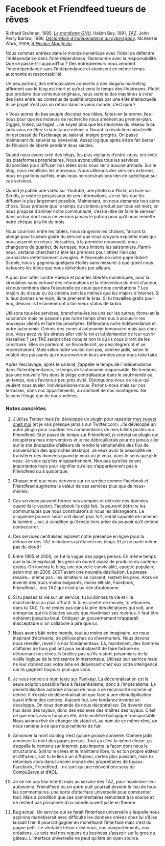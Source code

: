 # Facebook et Friendfeed tueurs de rêves

Richard Stallman, 1985, [*Le manifeste GNU*](http://www.gnu.org/gnu/manifesto.fr.html). Hakim Bey, 1991, [*TAZ*](http://www.lyber-eclat.net/lyber/taz.html). John Perry Barlow, 1996, [*Déclaration d’indépendance du cyberspace*](http://www.freescape.eu.org/eclat/1partie/Barlow/barlowtxt.html). McKenzie Wark, 2006, [*A Hacker Manifesto*](https://tcrouzet.com/2007/07/16/loin-d%E2%80%99etre-libre/).<span id="more-8016"></span>

Nous sommes entrées dans le monde numérique avec l’idéal de défendre l’indépendance dans l’interdépendance, l’autonomie avec la responsabilité. Que se passe-t-il aujourd’hui ? Des entrepreneurs nous vendent l’interdépendance sans l’indépendance et atomisent en même temps autonomie et responsabilité.

Un peu partout, des enthousiastes convertis à des slogans marketing affirment que le blog est mort et qu’est venu le temps des lifestreams. Plutôt que produire des contenus originaux, nous serions des machines à créer des liens entre les contenus de qualité proposés par une élite intellectuelle. Si ce projet n’est pas un retour dans le vieux monde, c’est quoi ?

« Vous autres du bas peuple discutez nos idées, faites-en la promo, liez-nous pour que les moteurs de recherche nous amènent au premier-plan. Diggez, linkez, partagez… ne soyez plus que les neurones du réseau là où jadis vous en étiez la substance même. » Durant la révolution industrielle, on est passé de l’esclavage au salariat, maigre progrès. On passe maintenant du salariat au bénévolat. Assez logique après s’être fait bercer de l’illusion de liberté pendant deux siècles.

Quand nous avons créé des blogs, les plus vigilants d’entre-nous, ont évité les plateformes propriétaires. Nous avons utilisé tous les services disponibles pour diffuser nos idées sans nous lier à aucune armada. Sur le blog, nous recollions les morceaux. Nous utilisions des services externes, nous en parlions parfois, mais nous ne construisions rien de spécifique sur ces services.

Quand je publie une vidéo sur Youtube, une photo sur Flickr, un livre sur Scridb, je reste le possesseur de ces informations. Je ne fais que les diffuser le plus largement possible. Maintenant, on nous demande tout autre chose. Sous prétexte que le temps du contenu produit par tous est mort, on nous propose d’animer notre communauté, c’est-à-dire de faire le serveur dans un bar dont nous ne verrons jamais le patron pour qu’il nous remette notre chèque à la fin du mois.

Nous courrons entre les tables, nous rangeons les chaises, faisons la plonge pour la seule gloire du service que nous croyons exploiter mais qui nous asservit en retour. Versatiles, à la première nouveauté, nous changeons de quartier, de terrasse, nous imitons les saisonniers. Parmi-nous, certains cherchent à être les premiers pour attirer l’œil des journalistes définitivement aveugles. À l’exemple de notre pape Robert Scoble, nous y gagnons quelques étoiles sans mesurer à quel point nous bafouons les idées que nous défendons par ailleurs.

À quoi bon lutter contre Hadopi et pour les libertés numériques, pour la circulation sans entrave des informations et la réinvention du droit d’auteur, si nous tombons dans l’escarcelle de ceux que nous combattons ? Les majors du disque ou du cinéma sont les mêmes que les majors d’internet. Si tu leur donnes une main, ils te prennent le bras. Si tu travailles gratis pour eux, demain ils te ramèneront à ton vieux status de larbin.

Utilisons tous les services, branchons-les les uns sur les autres, tirons-en la substance mais ne passons pas notre temps chez eux à accueillir les nouveaux clients et faire les prosélytes. Défendons notre indépendance et notre autonomie. Créons des zones d’autonomie temporaire mais pas chez eux. Vous avez vu les pirates aller voir le roi et lui demander de leur ouvrir Versailles ? Les TAZ seront chez nous et non là où ils nous diront de les construire. Elles se parleront, se féconderont, se désintègreront et se reconstruiront. Mais selon notre vouloir non pas, comme jadis, selon le vouloir des puissants qui nous enverront leurs armées pour nous faire taire.

Après l’esclavage, après le salariat, j’appelle le temps de l’indépendance dans l’interdépendance, le temps de l’autonomie responsable. Ne tombons pas une nouvelle fois dans le piège centralisateur dans le seul monde où, un temps, nous l’avions à peu près évité. Distinguons-nous de ceux qui veulent nous avaler. Individualisons-nous. Parlons-nous mais sur nos terrasses, dans nos appartements, au sommet de nos montagnes. Ne faisons l’éloge que de nous-mêmes.

### Notes concrètes

1. J’utilise Twitter mais j’ai développé un plugin pour rapatrier [mes tweets chez moi](https://tcrouzet.com/category/twitter/) (et je vais presque jamais sur Twitter.com). J’ai développé un autre plugin pour rapatrier les commentaires de mes billets postés sur Friendfeed. Si je passe du temps sur Friendfeed, je créerai un plugin qui récupèrera mes interventions et je me débrouillerais pour ne jamais aller sur le site (incapable d’ailleurs de rendre la simultanéité des flux de conversation des approches desktop). Je veux avoir la possibilité de transférer ces données quand je veux où je veux, dans le sens que je le veux. Je veux qu’elles m’appartiennent. Non pas qu’elles soient importantes mais pour signifier qu’elles n’appartiennent pas à Friendfeed ou à quiconque.

2. Chaque mot que nous écrivons sur un service comme Facebook et Friendfeed augmente la valeur de ces services plus que de nous-mêmes.

3. Ces services peuvent fermer nos comptes et détruire nos données quand ils le veulent. Facebook l’a déjà fait. Ils peuvent détruire les communautés que nous construisons si nous les dérangeons. Le cinquième pouvoir serait soit disant plus fort, serait capable de ramener la lumière… oui, à condition qu’il reste hors prise du pouvoir qu’il entend contrecarrer.

4. Ces services centralisés aspirent notre présence en ligne pour la détourner des TAZ miniatures qu’étaient nos blogs. Et je ne parle même pas du cloud !

5. Entre 1995 et 2000, ce fut la vague des pages persos. En même temps que la bulle explosait, les gens en eurent assez de produire du contenu gratos. On inventa le blog, une nouvelle convivialité, apogée populaire selon moi en 2006-2007 avant une nouvelle désillusion. La presse respire… même pas : les amateurs se cassent, restent les pros. Alors on invente des trucs moins exigeants, moins élitiste, Facebook, Friendfeed… des TAZ qui n’ont plus rien d’autonome.

6. Si tu passes ta vie sur un service, tu lui donnes ta vie et il la marchandera au plus offrant. Si tu es contre ce monde, tu retournes dans ta TAZ. Tu ne restes pas dans la pire des dictatures qui soit, une entreprise qui n’a d’autres soucis que maximiser ses revenus. Il faut être cohérent jusqu’au bout. Critiquer un gouvernement m’apparaît inacceptable si on collabore à pire que lui.

7. Nous avons bâti notre monde, tout au moins en imaginaire, en nous inspirant d’écrivains, de philosophes ou d’aventuriers. Nous devons nous réveiller, revenir à nos fondamentaux. Là, maintenant, des hommes d’affaires de tous poil ont pour seul objectif de faire fortune en détournant nos rêves. N’oubliez pas qu’ils restent prisonniers de la vieille logique de la croissance ininterrompue. Utilisez leur service mais ne leur donnez pas votre âme en dépensant chez eux votre intelligence car ils gagnent toujours plus que vous.

8. Je vous renvoie à [mon texte sur Panikkar](https://tcrouzet.com/2009/02/05/panikkar-extra-lucide/). La décentralisation est la seule solution possible face à l’essentialisme, donc à l’impérialisme. La décentralisation autorise chacun de nous à se reconnaître comme un centre. Il n’existe de décentralisation que face à une démultiplication quasi infinie des centres. Aujourd’hui, une tendance inverse se développe. On nous demande de nous décentraliser. De devenir des flux dans des tuyaux, donc des esclaves des maîtres des tuyaux. C’est ce que nous avons toujours été, de la matière biologique transportable. Nous avions rêvé de changer de statut et, au nom de ce même rêve, on nous ramène à ce que nous tentions de fuir.

9. Annoncer la mort du blog n’est qu’une grosse connerie. Comme jadis annoncer la mort des pages persos. Tout ça c’est la même chose, ça s’appelle le contenu sur internet, peu importe la façon dont nous le structurons. Soit tu le crées et le maintiens libre, tu es ton propre éditeur et diffuseur, soit tu te lies à un diffuseur, certes plus puissant, mais tu retombes alors dans l’ancien monde des propriétaires de tuyaux. Facebook, Friendfeed… ne sont qu’une réinventions sexy de CompuServe et d’AOL.

10. Je ne nie pas leur intérêt mais au service des TAZ, pour maximiser leur autonomie. FriendFeed ou un autre outil pourrait devenir le lieu de tous les commentaires, une sorte d’interface universelle pour commenter tout. Mais à condition que ces commentaires remontent à la source et ne restent pas prisonnier d’un monde ouvert juste en théorie.

11. Bug actuel. Un service qui se ferait l’interface universelle à laquelle nous aspirons monétiserait avec difficulté les données créées chez lui s’il les laissait filer. Il pourrait gagner en monétisant l’interface mais c’est du gagne petit. Le véritable trésor c’est nous, nos comportements, nos créations. Je vois mal nos requins du business s’asseoir sur le gros du gâteau. L’interface universelle ne peut qu’être en open source.